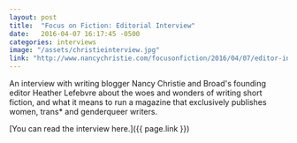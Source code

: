 ```yaml
---
layout: post
title:  "Focus on Fiction: Editorial Interview"
date:   2016-04-07 16:17:45 -0500
categories: interviews
image: "/assets/christieinterview.jpg"
link: "http://www.nancychristie.com/focusonfiction/2016/04/07/editor-interviews-with-heather-lefebvre-and-kendra-fortmeyer/"
---
```


An interview with writing blogger Nancy Christie and Broad's founding editor Heather Lefebvre about the woes and wonders of writing short fiction, and what it means to run a magazine that exclusively publishes women, trans* and genderqueer writers.

[You can read the interview here.]({{ page.link }})
